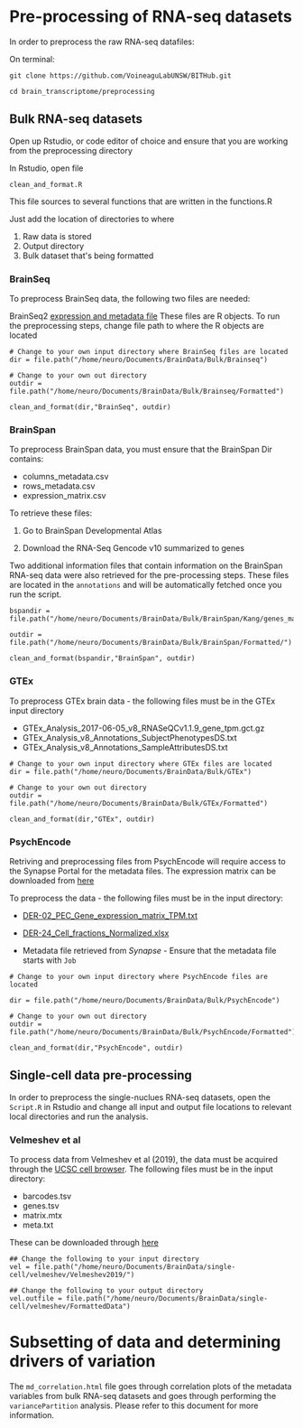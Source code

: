 # Pre-processing of RNA-seq datasets

In order to preprocess the raw RNA-seq datafiles: 

On terminal:

```
git clone https://github.com/VoineaguLabUNSW/BITHub.git

cd brain_transcriptome/preprocessing 
```

## Bulk RNA-seq datasets 

Open up Rstudio, or code editor of choice and ensure that you are working from the preprocessing directory 

In Rstudio, open file 

```
clean_and_format.R
```

This file sources to several functions that are written in the functions.R 


Just add the location of directories to where 
1) Raw data is stored 
2) Output directory 
3) Bulk dataset that's being formatted 


### BrainSeq 
To preprocess BrainSeq data, the following two files are needed:

BrainSeq2 [expression and metadata file](https://s3.us-east-2.amazonaws.com/libd-brainseq2/rse_gene_unfiltered.Rdata)
These files are R objects. To run the preprocessing steps, change file path to where the R objects are located

```
# Change to your own input directory where BrainSeq files are located 
dir = file.path("/home/neuro/Documents/BrainData/Bulk/Brainseq")

# Change to your own out directory
outdir = file.path("/home/neuro/Documents/BrainData/Bulk/Brainseq/Formatted")

clean_and_format(dir,"BrainSeq", outdir)

```

### BrainSpan

To preprocess BrainSpan data, you must ensure that the BrainSpan Dir contains:

* columns_metadata.csv
* rows_metadata.csv
* expression_matrix.csv

To retrieve these files: 

1) Go to BrainSpan Developmental Atlas 

2) Download the RNA-Seq Gencode v10 summarized to genes 

Two additional information files that contain information on the BrainSpan RNA-seq data were also retrieved for the pre-processing steps. These files are located in the `annotations` and will be automatically fetched once you run the script.  

```{r}
bspandir = file.path("/home/neuro/Documents/BrainData/Bulk/BrainSpan/Kang/genes_matrix_csv")

outdir = file.path("/home/neuro/Documents/BrainData/Bulk/BrainSpan/Formatted/")

clean_and_format(bspandir,"BrainSpan", outdir)
```

### GTEx 

To preprocess GTEx brain data - the following files must be in the GTEx input directory

* GTEx_Analysis_2017-06-05_v8_RNASeQCv1.1.9_gene_tpm.gct.gz 
* GTEx_Analysis_v8_Annotations_SubjectPhenotypesDS.txt 
* GTEx_Analysis_v8_Annotations_SampleAttributesDS.txt

```
# Change to your own input directory where GTEx files are located 
dir = file.path("/home/neuro/Documents/BrainData/Bulk/GTEx")

# Change to your own out directory
outdir = file.path("/home/neuro/Documents/BrainData/Bulk/GTEx/Formatted")

clean_and_format(dir,"GTEx", outdir)

```

### PsychEncode 

Retriving and preprocessing files from PsychEncode will require access to the Synapse Portal for the metadata files. The expression matrix can be downloaded from [here](http://resource.psychencode.org/Datasets/Derived/DER-02_PEC_Gene_expression_matrix_TPM.txt)

To preprocess the data - the following files must be in the input directory: 

* [DER-02_PEC_Gene_expression_matrix_TPM.txt](http://resource.psychencode.org)

* [DER-24_Cell_fractions_Normalized.xlsx](http://resource.psychencode.org/Datasets/Derived/SC_Decomp/DER-24_Cell_fractions_Normalized.xlsx)

* Metadata file retrieved from *Synapse* - Ensure that the metadata file starts with `Job`


```
# Change to your own input directory where PsychEncode files are located 

dir = file.path("/home/neuro/Documents/BrainData/Bulk/PsychEncode")

# Change to your own out directory
outdir = file.path("/home/neuro/Documents/BrainData/Bulk/PsychEncode/Formatted")

clean_and_format(dir,"PsychEncode", outdir)

```




## Single-cell data pre-processing 

In order to preprocess the single-nuclues RNA-seq datasets, open the `Script.R` in Rstudio and change all input and output file locations to relevant local directories and run the analysis. 


### Velmeshev et al 

To process data from Velmeshev et al (2019), the data must be acquired through the [UCSC cell browser](https://cells.ucsc.edu/?ds=autism). The following files must be in the input directory:

* barcodes.tsv
* genes.tsv
* matrix.mtx 
* meta.txt

These can be downloaded through [here](https://cells.ucsc.edu/autism/rawMatrix.zip) 

```
## Change the following to your input directory
vel = file.path("/home/neuro/Documents/BrainData/single-cell/velmeshev/Velmeshev2019/")

## Change the following to your output directory
vel.outfile = file.path("/home/neuro/Documents/BrainData/single-cell/velmeshev/FormattedData")
```

# Subsetting of data and determining drivers of variation 

The `md_correlation.html` file goes through correlation plots of the metadata variables from bulk RNA-seq datasets and goes through performing the `variancePartition` analysis. Please refer to this document for more information.
